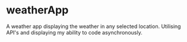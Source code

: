 # weatherApp
A weather app displaying the weather in any selected location. Utilising API's and displaying my ability to code asynchronously.
